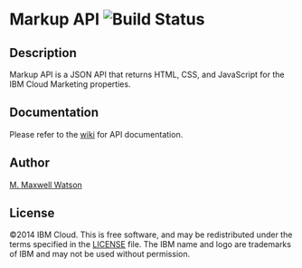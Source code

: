 # Markup API ![Build Status](https://travis-ci.org/ibm-cloud/markup-api.svg?branch=master)
## Description
Markup API is a JSON API that returns HTML, CSS, and JavaScript for the IBM Cloud Marketing properties.

## Documentation
Please refer to the [wiki](https://github.com/ibm-cloud/markup-api/wiki) for API documentation.

## Author
[M. Maxwell Watson](https://github.com/mmwtsn)

## License
©2014 IBM Cloud. This is free software, and may be redistributed under the terms specified in the [LICENSE](https://github.com/ibm-cloud/markup-api/blob/master/LICENSE) file. The IBM name and logo are trademarks of IBM and may not be used without permission.
